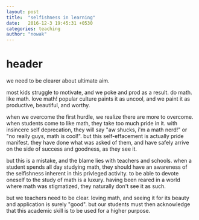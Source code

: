 ```yaml
---
layout: post
title:  "selfishness in learning"
date:   2016-12-3 19:45:31 +0530
categories: teaching
author: "nowak"
---
```


# header

we need to be clearer about ultimate aim.

most kids struggle to motivate, and we poke and prod as a result. do math. like math. love math! popular culture paints it as uncool, and we paint it as productive, beautiful, and worthy.

when we overcome the first hurdle, we realize there are more to overcome. when students come to like math, they take too much pride in it. with insincere self deprecation, they will say "aw shucks, i'm a math nerd!" or "no really guys, math is cool!". but this self-effacement is actually pride manifest. they have done what was asked of them, and have safely arrive on the side of success and goodness, as they see it.

but this is a mistake, and the blame lies with teachers and schools. when a student spends all day studying math, they should have an awareness of the selfishness inherent in this privleged activity. to be able to devote oneself to the study of math is a luxury. having been reared in a world where math was stigmatized, they naturally don't see it as such. 

but we teachers need to be clear. loving math, and seeing it for its beauty and application is surely "good". but our students must then acknowledge that this academic skill is to be used for a higher purpose. 